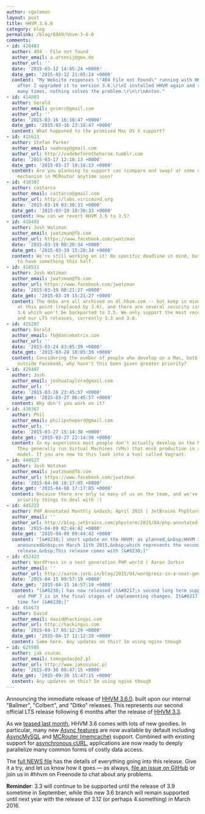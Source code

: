 ```yaml
---
author: sgolemon
layout: post
title: HHVM 3.6.0
category: blog
permalink: /blog/8849/hhvm-3-6-0
comments:
- id: 410483
  author: 404 - File not found
  author_email: a.arsenij@gmx.de
  author_url: ''
  date: '2015-03-12 14:05:24 +0000'
  date_gmt: '2015-03-12 21:05:24 +0000'
  content: "My Website responses \"404 File not Found\" running with HHVM and Apache,
    after I upgraded it to version 3.6.\r\nI installed HHVM again and restarted it
    many times, nothing solves the problem.\r\n\r\nAnton."
- id: 414083
  author: Gerald
  author_email: gvimrc@gmail.com
  author_url: ''
  date: '2015-03-16 16:18:47 +0000'
  date_gmt: '2015-03-16 23:18:47 +0000'
  content: What happened to the promised Mac OS X support?
- id: 415613
  author: Stefan Parker
  author_email: swahvay@gmail.com
  author_url: http://codebeforethehorse.tumblr.com
  date: '2015-03-17 12:18:13 +0000'
  date_gmt: '2015-03-17 19:18:13 +0000'
  content: Are you planning to support cas (compare and swap) or some other locking
    mechanism in MCRouter anytime soon?
- id: 418307
  author: castarco
  author_email: castarco@gmail.com
  author_url: http://labs.viricmind.org
  date: '2015-03-19 03:30:33 +0000'
  date_gmt: '2015-03-19 10:30:33 +0000'
  content: How can we revert HHVM 3.6 to 3.5?
- id: 418493
  author: Josh Watzman
  author_email: jwatzman@fb.com
  author_url: https://www.facebook.com/jwatzman
  date: '2015-03-19 08:20:34 +0000'
  date_gmt: '2015-03-19 15:20:34 +0000'
  content: We're still working on it! No specific deadline in mind, but we *hope*
    to have something this half.
- id: 418511
  author: Josh Watzman
  author_email: jwatzman@fb.com
  author_url: https://www.facebook.com/jwatzman
  date: '2015-03-19 08:21:27 +0000'
  date_gmt: '2015-03-19 15:21:27 +0000'
  content: The debs are all archived on dl.hhvm.com -- but keep in mind 3.5 is unsupported
    at this point (replaced by 3.6), and there are several security issues fixed in
    3.6 which won't be backported to 3.5. We only support the most recent stable release,
    and our LTS releases, currently 3.3 and 3.6.
- id: 425207
  author: Gerald
  author_email: fb@dancematrix.com
  author_url: ''
  date: '2015-03-24 03:05:39 +0000'
  date_gmt: '2015-03-24 10:05:39 +0000'
  content: Considering the number of people who develop on a Mac, both inside and
    outside Facebook, why hasn't this been given greater priority?
- id: 429407
  author: Josh
  author_email: joshuataylorx@gmail.com
  author_url: ''
  date: '2015-03-26 23:45:57 +0000'
  date_gmt: '2015-03-27 06:45:57 +0000'
  content: Why don't you work on it?
- id: 430367
  author: Phil
  author_email: philipsheperd@gmail.com
  author_url: ''
  date: '2015-03-27 15:14:30 +0000'
  date_gmt: '2015-03-27 22:14:30 +0000'
  content: In my experience most people don't actually develop on the Mac itself.
    They generally run Virtual Machines (VMs) that mock production in a more reproducible
    model. If you are new to this look into a tool called Vagrant.
- id: 444527
  author: Josh Watzman
  author_email: jwatzman@fb.com
  author_url: https://www.facebook.com/jwatzman
  date: '2015-04-08 10:17:05 +0000'
  date_gmt: '2015-04-08 17:17:05 +0000'
  content: Because there are only so many of us on the team, and we've had higher
    priority things to deal with :)
- id: 445223
  author: PHP Annotated Monthly &ndash; April 2015 | JetBrains PhpStorm Blog
  author_email: ''
  author_url: http://blog.jetbrains.com/phpstorm/2015/04/php-annotated-monthly-april-2015/
  date: '2015-04-09 02:44:42 +0000'
  date_gmt: '2015-04-09 09:44:42 +0000'
  content: "[&#8230;] short update on the HHVM: as planned,&nbsp;HHVM 3.6.0 has been
    announced&nbsp;on March 11th 2015,&nbsp;which represents the second official LTS
    release.&nbsp;This release comes with [&#8230;]"
- id: 452423
  author: WordPress in a next generation PHP world | Aaron Jorbin
  author_email: ''
  author_url: http://aaron.jorb.in/blog/2015/04/wordpress-in-a-next-generation-php-world/
  date: '2015-04-15 09:57:19 +0000'
  date_gmt: '2015-04-15 16:57:19 +0000'
  content: "[&#8230;] has now released it&#8217;s second long term support release
    and PHP 7 is in the final stages of implementing changes. It&#8217;s an exciting
    time for [&#8230;]"
- id: 454673
  author: David
  author_email: david@hackingui.com
  author_url: http://hackingui.com
  date: '2015-04-17 05:12:29 +0000'
  date_gmt: '2015-04-17 12:12:29 +0000'
  content: Same here. Any updates on this? Im using nginx though
- id: 625505
  author: jak usunac
  author_email: tomogedac@o2.pl
  author_url: http://www.jakusunac.pl
  date: '2015-09-30 08:47:15 +0000'
  date_gmt: '2015-09-30 15:47:15 +0000'
  content: Any updates on this? Im using nginx though
---
```


Announcing the immediate release of [HHVM 3.6.0](https://github.com/facebook/hhvm/wiki/Prebuilt%20Packages%20for%20HHVM). built upon our internal "Ballmer", "Colbert", and "Ditko" releases. This represents our second official LTS release following 6 months after the release of [HHVM 3.3](http://hhvm.com/blog/6239/hhvm-3-3-0).

<!--truncate-->

As we [teased last month](http://hhvm.com/blog/8405/coming-soon-in-hhvm), HHVM 3.6 comes with lots of new goodies. In particular, many new [Async features](http://docs.hhvm.com/manual/en/hack.async.builtins.php) are now available by default including [AsyncMySQL](http://docs.hhvm.com/manual/en/book.hack.async.mysql.php) and [MCRouter (memcache)](http://docs.hhvm.com/manual/en/book.hack.mcrouter.php) support. Combined with existing support for [asynchronous cURL](http://docs.hhvm.com/manual/en/function.hack.hh.asio.curl-exec.php), applications are now ready to deeply parallelize many common forms of costly data access.

The [full NEWS file](https://github.com/facebook/hhvm/blob/HHVM-3.6/NEWS) has the details of everything going into this release. Give it a try, and let us know how it goes — as always, [file an issue on GitHub](https://github.com/facebook/hhvm/issues) or join us in #hhvm on Freenode to chat about any problems.

**Reminder**: 3.3 will continue to be supported until the release of 3.9 sometime in September, while this new 3.6 branch will remain supported until next year with the release of 3.12 (or perhaps 4.something) in March 2016.
